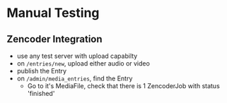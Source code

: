 # Manual Testing

## Zencoder Integration

- use any test server with upload capabilty
- on `/entries/new`, upload either audio or video
- publish the Entry
- on `/admin/media_entries`, find the Entry
    - Go to it's MediaFile, check that there is 1 ZencoderJob with status 'finished'
